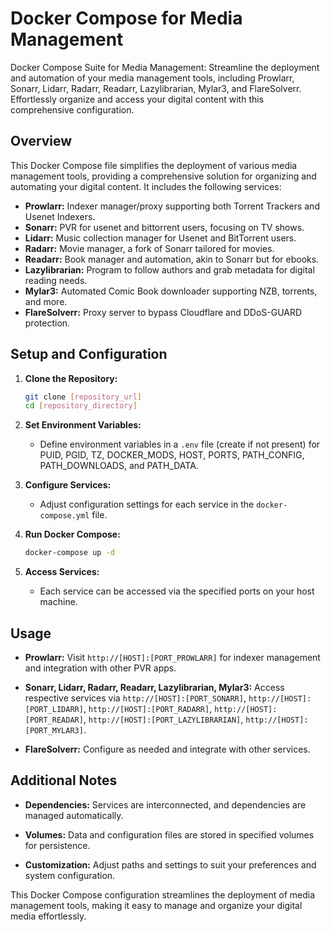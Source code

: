 # Docker Compose for Media Management
Docker Compose Suite for Media Management: Streamline the deployment and automation of your media management tools, including Prowlarr, Sonarr, Lidarr, Radarr, Readarr, Lazylibrarian, Mylar3, and FlareSolverr. Effortlessly organize and access your digital content with this comprehensive configuration.




## Overview

This Docker Compose file simplifies the deployment of various media management tools, providing a comprehensive solution for organizing and automating your digital content. It includes the following services:

- **Prowlarr:** Indexer manager/proxy supporting both Torrent Trackers and Usenet Indexers.
- **Sonarr:** PVR for usenet and bittorrent users, focusing on TV shows.
- **Lidarr:** Music collection manager for Usenet and BitTorrent users.
- **Radarr:** Movie manager, a fork of Sonarr tailored for movies.
- **Readarr:** Book manager and automation, akin to Sonarr but for ebooks.
- **Lazylibrarian:** Program to follow authors and grab metadata for digital reading needs.
- **Mylar3:** Automated Comic Book downloader supporting NZB, torrents, and more.
- **FlareSolverr:** Proxy server to bypass Cloudflare and DDoS-GUARD protection.

## Setup and Configuration

1. **Clone the Repository:**
    ```bash
    git clone [repository_url]
    cd [repository_directory]
    ```

2. **Set Environment Variables:**
    - Define environment variables in a `.env` file (create if not present) for PUID, PGID, TZ, DOCKER_MODS, HOST, PORTS, PATH_CONFIG, PATH_DOWNLOADS, and PATH_DATA.

3. **Configure Services:**
    - Adjust configuration settings for each service in the `docker-compose.yml` file.

4. **Run Docker Compose:**
    ```bash
    docker-compose up -d
    ```

5. **Access Services:**
    - Each service can be accessed via the specified ports on your host machine.

## Usage

- **Prowlarr:** Visit `http://[HOST]:[PORT_PROWLARR]` for indexer management and integration with other PVR apps.

- **Sonarr, Lidarr, Radarr, Readarr, Lazylibrarian, Mylar3:** Access respective services via `http://[HOST]:[PORT_SONARR]`, `http://[HOST]:[PORT_LIDARR]`, `http://[HOST]:[PORT_RADARR]`, `http://[HOST]:[PORT_READAR]`, `http://[HOST]:[PORT_LAZYLIBRARIAN]`, `http://[HOST]:[PORT_MYLAR3]`.

- **FlareSolverr:** Configure as needed and integrate with other services.

## Additional Notes

- **Dependencies:** Services are interconnected, and dependencies are managed automatically.

- **Volumes:** Data and configuration files are stored in specified volumes for persistence.

- **Customization:** Adjust paths and settings to suit your preferences and system configuration.

This Docker Compose configuration streamlines the deployment of media management tools, making it easy to manage and organize your digital media effortlessly.
